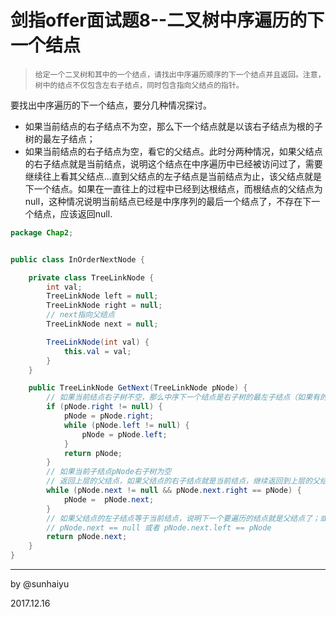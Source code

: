 # 剑指offer面试题8--二叉树中序遍历的下一个结点

> ```
> 给定一个二叉树和其中的一个结点，请找出中序遍历顺序的下一个结点并且返回。注意，树中的结点不仅包含左右子结点，同时包含指向父结点的指针。
> ```

要找出中序遍历的下一个结点，要分几种情况探讨。

- 如果当前结点的右子结点不为空，那么下一个结点就是以该右子结点为根的子树的最左子结点；
- 如果当前结点的右子结点为空，看它的父结点。此时分两种情况，如果父结点的右子结点就是当前结点，说明这个结点在中序遍历中已经被访问过了，需要继续往上看其父结点...直到父结点的左子结点是当前结点为止，该父结点就是下一个结点。如果在一直往上的过程中已经到达根结点，而根结点的父结点为null，这种情况说明当前结点已经是中序序列的最后一个结点了，不存在下一个结点，应该返回null.

```java
package Chap2;


public class InOrderNextNode {

    private class TreeLinkNode {
        int val;
        TreeLinkNode left = null;
        TreeLinkNode right = null;
        // next指向父结点
        TreeLinkNode next = null;

        TreeLinkNode(int val) {
            this.val = val;
        }
    }

    public TreeLinkNode GetNext(TreeLinkNode pNode) {
        // 如果当前结点右子树不空，那么中序下一个结点是右子树的最左子结点（如果有的话）；如果右子树没有左子结点就返回右子树根结点
        if (pNode.right != null) {
            pNode = pNode.right;
            while (pNode.left != null) {
                pNode = pNode.left;
            }
            return pNode;
        }
        // 如果当前子结点pNode右子树为空
        // 返回上层的父结点，如果父结点的右子结点就是当前结点，继续返回到上层的父结点...直到父结点的左子结点等于当前结点
        while (pNode.next != null && pNode.next.right == pNode) {
            pNode =  pNode.next;
        }
        // 如果父结点的左子结点等于当前结点，说明下一个要遍历的结点就是父结点了；或者父结点为空（说明当前结点是root），还是返回父结点（null）
        // pNode.next == null 或者 pNode.next.left == pNode
        return pNode.next;
    }
}

```

---

by @sunhaiyu

2017.12.16

